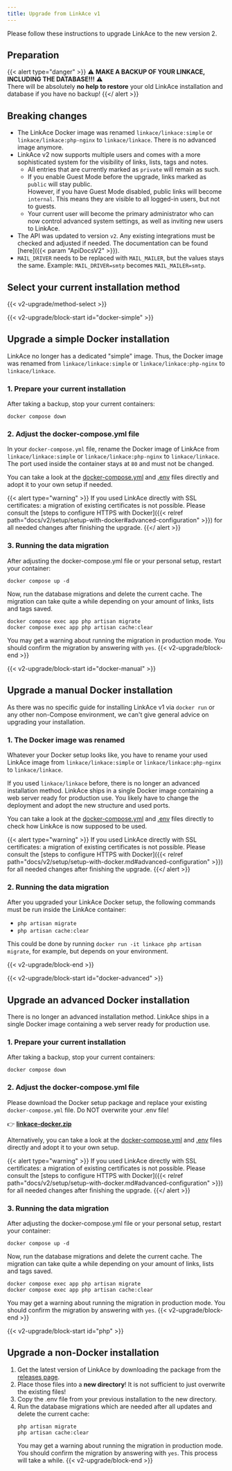 ```yaml
---
title: Upgrade from LinkAce v1
---
```


Please follow these instructions to upgrade LinkAce to the new version 2.

## Preparation

{{< alert type="danger" >}}
⚠️ **MAKE A BACKUP OF YOUR LINKACE, INCLUDING THE DATABASE!!!** ⚠️  
There will be absolutely **no help to restore** your old LinkAce installation and database if you have no backup!
{{</ alert >}}

## Breaking changes

- The LinkAce Docker image was renamed `linkace/linkace:simple` or `linkace/linkace:php-nginx` to `linkace/linkace`. There is no advanced image anymore.
- LinkAce v2 now supports multiple users and comes with a more sophisticated system for the visibility of links, lists, tags and notes.
  - All entries that are currently marked as `private` will remain as such.
  - If you enable Guest Mode before the upgrade, links marked as `public` will stay public.  
    However, if you have Guest Mode disabled, public links will become `internal`. This means they are visible to all logged-in users, but not to guests.
  - Your current user will become the primary administrator who can now control advanced system settings, as well as inviting new users to LinkAce.
- The API was updated to version `v2`. Any existing integrations must be checked and adjusted if needed. The documentation can be found [here]({{< param "ApiDocsV2" >}}).
- `MAIL_DRIVER` needs to be replaced with `MAIL_MAILER`, but the values stays the same. Example: `MAIL_DRIVER=smtp` becomes `MAIL_MAILER=smtp`.

## Select your current installation method

{{< v2-upgrade/method-select >}}

{{< v2-upgrade/block-start id="docker-simple" >}}
## Upgrade a simple Docker installation

LinkAce no longer has a dedicated "simple" image. Thus, the Docker image was renamed from `linkace/linkace:simple` or `linkace/linkace:php-nginx` to `linkace/linkace`.

### 1. Prepare your current installation

After taking a backup, stop your current containers:
```
docker compose down
```

### 2. Adjust the docker-compose.yml file

In your `docker-compose.yml` file, rename the Docker image of LinkAce from `linkace/linkace:simple` or `linkace/linkace:php-nginx` to `linkace/linkace`. The port used inside the container stays at `80` and must not be changed.

You can take a look at the [docker-compose.yml](https://github.com/Kovah/LinkAce/blob/2.x/docker-compose.production.yml) and [.env](https://github.com/Kovah/LinkAce/blob/2.x/.env.docker.production) files directly and adopt it to your own setup if needed.

{{< alert type="warning" >}}
If you used LinkAce directly with SSL certificates: a migration of existing certificates is not possible. Please consult the [steps to configure HTTPS with Docker]({{< relref path="docs/v2/setup/setup-with-docker#advanced-configuration" >}}) for all needed changes after finishing the upgrade.
{{</ alert >}}

### 3. Running the data migration

After adjusting the docker-compose.yml file or your personal setup, restart your container:
```
docker compose up -d
```

Now, run the database migrations and delete the current cache. The migration can take quite a while depending on your amount of links, lists and tags saved.
```
docker compose exec app php artisan migrate
docker compose exec app php artisan cache:clear
```
You may get a warning about running the migration in production mode. You should confirm the migration by answering with `yes`.
{{< v2-upgrade/block-end >}}


{{< v2-upgrade/block-start id="docker-manual" >}}
## Upgrade a manual Docker installation

As there was no specific guide for installing LinkAce v1 via `docker run` or any other non-Compose environment, we can't give general advice on upgrading your installation.

### 1. The Docker image was renamed

Whatever your Docker setup looks like, you have to rename your used LinkAce image from `linkace/linkace:simple` or `linkace/linkace:php-nginx` to `linkace/linkace`.

If you used `linkace/linkace` before, there is no longer an advanced installation method. LinkAce ships in a single Docker image containing a web server ready for production use. You likely have to change the deployment and adopt the new structure and used ports.

You can take a look at the [docker-compose.yml](https://github.com/Kovah/LinkAce/blob/2.x/docker-compose.production.yml) and [.env](https://github.com/Kovah/LinkAce/blob/2.x/.env.docker.production) files directly to check how LinkAce is now supposed to be used.

{{< alert type="warning" >}}
If you used LinkAce directly with SSL certificates: a migration of existing certificates is not possible. Please consult the [steps to configure HTTPS with Docker]({{< relref path="docs/v2/setup/setup-with-docker.md#advanced-configuration" >}}) for all needed changes after finishing the upgrade.
{{</ alert >}}

### 2. Running the data migration

After you upgraded your LinkAce Docker setup, the following commands must be run inside the LinkAce container:

- `php artisan migrate`
- `php artisan cache:clear`

This could be done by running `docker run -it linkace php artisan migrate`, for example, but depends on your environment.

{{< v2-upgrade/block-end >}}


{{< v2-upgrade/block-start id="docker-advanced" >}}
## Upgrade an advanced Docker installation

There is no longer an advanced installation method. LinkAce ships in a single Docker image containing a web server ready for production use.

### 1. Prepare your current installation

After taking a backup, stop your current containers:
```
docker compose down
```

### 2. Adjust the docker-compose.yml file

Please download the Docker setup package and replace your existing `docker-compose.yml` file. Do NOT overwrite your .env file!

👉 [**linkace-docker.zip**](https://github.com/Kovah/LinkAce/releases/latest)

Alternatively, you can take a look at the [docker-compose.yml](https://github.com/Kovah/LinkAce/blob/2.x/docker-compose.production.yml) and [.env](https://github.com/Kovah/LinkAce/blob/2.x/.env.docker.production) files directly and adopt it to your own setup.

{{< alert type="warning" >}}
If you used LinkAce directly with SSL certificates: a migration of existing certificates is not possible. Please consult the [steps to configure HTTPS with Docker]({{< relref path="docs/v2/setup/setup-with-docker.md#advanced-configuration" >}}) for all needed changes after finishing the upgrade.
{{</ alert >}}

### 3. Running the data migration

After adjusting the docker-compose.yml file or your personal setup, restart your container:
```
docker compose up -d
```

Now, run the database migrations and delete the current cache. The migration can take quite a while depending on your amount of links, lists and tags saved.
```
docker compose exec app php artisan migrate
docker compose exec app php artisan cache:clear
```
You may get a warning about running the migration in production mode. You should confirm the migration by answering with `yes`.
{{< v2-upgrade/block-end >}}


{{< v2-upgrade/block-start id="php" >}}
## Upgrade a non-Docker installation

1. Get the latest version of LinkAce by downloading the package from the [releases page](https://github.com/Kovah/LinkAce/releases).
2. Place those files into a **new directory**! It is not sufficient to just overwrite the existing files!
3. Copy the .env file from your previous installation to the new directory.
4. Run the database migrations which are needed after all updates and delete the current cache:
    ```
    php artisan migrate
    php artisan cache:clear
    ```
   You may get a warning about running the migration in production mode. You should confirm the migration by answering with `yes`.
   This process will take a while.
{{< v2-upgrade/block-end >}}
